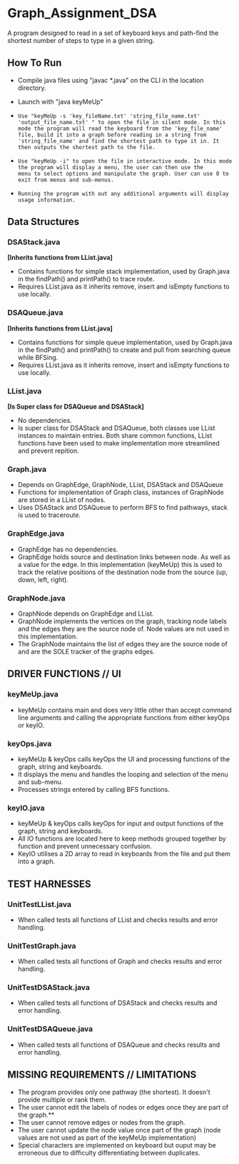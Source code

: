 # Graph_Assignment_DSA
A program designed to read in a set of keyboard keys and path-find the shortest number of steps to type in a given string.

## How To Run
- 	Compile java files using "javac *.java" on the CLI in the location directory.
- 	Launch with "java keyMeUp"

-     Use "keyMeUp -s 'key_fileName.txt' 'string_file_name.txt' 'output_file_name.txt' " to open the file in silent mode. In this 
      mode the program will read the keyboard from the 'key_file_name' file, build it into a graph before reading in a string from 
      'string_file_name' and find the shortest path to type it in. It then outputs the shortest path to the file.

-     Use "keyMeUp -i" to open the file in interactive mode. In this mode the program will display a menu, the user can then use the
      menu to select options and manipulate the graph. User can use 0 to exit from menus and sub-menus.

-     Running the program with out any additional arguments will display usage information.


## Data Structures

### DSAStack.java 
**[Inherits functions from LList.java]**
- Contains functions for simple stack implementation, used by Graph.java in the findPath() and 
	printPath() to trace route.
-	Requires LList.java as it inherits remove, insert and isEmpty functions to use locally.

### DSAQueue.java 
**[Inherits functions from LList.java]**

- Contains functions for simple queue implementation, used by Graph.java in the findPath() and 
	printPath() to create and pull from searching queue while BFSing.
- Requires LList.java as it inherits remove, insert and isEmpty functions to use locally.

### LList.java 
**[Is Super class for DSAQueue and DSAStack]**

-	No dependencies.
- Is super class for DSAStack and DSAQueue, both classes use LList instances to maintain 
	entries. Both share common functions, LList functions have been used to make implementation 
	more streamlined and prevent repition.

### Graph.java

-	Depends on GraphEdge, GraphNode, LList, DSAStack and DSAQueue
-	Functions for implementation of Graph class, instances of GraphNode are stored in a LList of
	nodes.
-	Uses DSAStack and DSAQueue to perform BFS to find pathways, stack is used to traceroute.

### GraphEdge.java

-	GraphEdge has no dependencies.
- GraphEdge holds source and destination links between node. As well as a value for the edge.
	In this implementation (keyMeUp) this is used to track the relative positions of the 
	destination node from the source (up, down, left, right).

### GraphNode.java

-	GraphNode depends on GraphEdge and LList.
-	GraphNode implements the vertices on the graph, tracking node labels and the edges they are
	the source node of. Node values are not used in this implementation.
-	The GraphNode maintains the list of edges they are the source node of and are the SOLE
	tracker of the graphs edges.


## DRIVER FUNCTIONS // UI

### keyMeUp.java
- keyMeUp contains main and does very little other than accept command line arguments and 
	calling the appropriate functions from either keyOps or keyIO.
### keyOps.java
-	keyMeUp & keyOps calls keyOps the UI and processing functions of the graph, string and
	keyboards. 
-	It displays the menu and handles the looping and selection of the menu and sub-menu.
-	Processes strings entered by calling BFS functions.

### keyIO.java
- keyMeUp & keyOps calls keyOps for input and output functions of the graph, string and
	keyboards.
- All IO functions are located here to keep methods grouped together by function and prevent
	unnecessary confusion.
- KeyIO utilises a 2D array to read in keyboards from the file and put them into a graph.


## TEST HARNESSES

### UnitTestLList.java
- When called tests all functions of LList and checks results and error handling.

### UnitTestGraph.java
- When called tests all functions of Graph and checks results and error handling.

### UnitTestDSAStack.java
- When called tests all functions of DSAStack and checks results and error handling.

### UnitTestDSAQueue.java
-	When called tests all functions of DSAQueue and checks results and error handling.

## MISSING REQUIREMENTS // LIMITATIONS
-	The program provides only one pathway (the shortest). It doesn't provide multiple or rank 
	them.
- The user cannot edit the labels of nodes or edges once they are part of the graph.**
- The user cannot remove edges or nodes from the graph.
- The user cannot update the node value once part of the graph (node values are not used as
	part of the keyMeUp implementation)
- Special characters are implemented on keyboard but ouput may be erroneous due to difficulty
	differentiating between duplicates.
